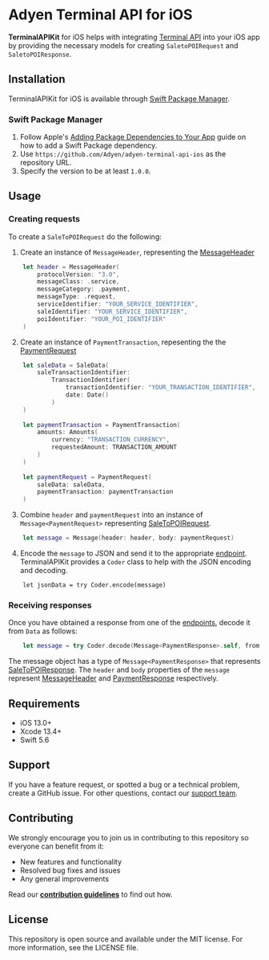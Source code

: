 # Adyen Terminal API for iOS

**TerminalAPIKit** for iOS helps with integrating [Terminal API](https://docs.adyen.com/point-of-sale/terminal-api-fundamentals) into your iOS app by providing the necessary models for creating `SaletoPOIRequest` and `SaletoPOIResponse`.

## Installation

TerminalAPIKit for iOS is available through [Swift Package Manager](https://swift.org/package-manager/).

### Swift Package Manager

1. Follow Apple's [Adding Package Dependencies to Your App](
https://developer.apple.com/documentation/xcode/adding_package_dependencies_to_your_app
) guide on how to add a Swift Package dependency.
2. Use `https://github.com/Adyen/adyen-terminal-api-ios` as the repository URL.
3. Specify the version to be at least `1.0.0`.

## Usage

### Creating requests
To create a `SaleToPOIRequest` do the following:
1. Create an instance of `MessageHeader`, representing the [MessageHeader](https://docs.adyen.com/point-of-sale/terminal-api-reference#comadyennexomessageheader)
```swift
    let header = MessageHeader(
        protocolVersion: "3.0",
        messageClass: .service,
        messageCategory: .payment,
        messageType: .request,
        serviceIdentifier: "YOUR_SERVICE_IDENTIFIER",
        saleIdentifier: "YOUR_SERVICE_IDENTIFIER",
        poiIdentifier: "YOUR_POI_IDENTIFIER"
    )
```
2. Create an instance of `PaymentTransaction`, repesenting the the [PaymentRequest](https://docs.adyen.com/point-of-sale/terminal-api-reference#comadyennexopaymentrequest)
```swift
    let saleData = SaleData(
        saleTransactionIdentifier:
            TransactionIdentifier(
                transactionIdentifier: "YOUR_TRANSACTION_IDENTIFIER",
                date: Date()
            )
    )
    
    let paymentTransaction = PaymentTransaction(
        amounts: Amounts(
            currency: "TRANSACTION_CURRENCY",
            requestedAmount: TRANSACTION_AMOUNT
        )
    )
    
    let paymentRequest = PaymentRequest(
        saleData: saleData,
        paymentTransaction: paymentTransaction
    )
```
3. Combine `header` and `paymentRequest` into an instance of `Message<PaymentRequest>` representing [SaleToPOIRequest](https://docs.adyen.com/point-of-sale/terminal-api-fundamentals#requests).
```swift
    let message = Message(header: header, body: paymentRequest)
```
4. Encode the `message` to JSON and send it to the appropriate [endpoint](https://docs.adyen.com/point-of-sale/terminal-api-fundamentals#endpoints). TerminalAPIKit provides a `Coder` class to help with the JSON encoding and decoding.
```
    let jsonData = try Coder.encode(message)
```

### Receiving responses

Once you have obtained a response from one of the [endpoints](https://docs.adyen.com/point-of-sale/terminal-api-fundamentals#endpoints), decode it from `Data` as follows:
```swift
    let message = try Coder.decode(Message<PaymentResponse>.self, from: response)
```
The message object has a type of `Message<PaymentResponse>` that represents [SaleToPOIResponse](https://docs.adyen.com/point-of-sale/terminal-api-fundamentals#responses). The `header` and `body` properties of the `message` represent [MessageHeader](https://docs.adyen.com/point-of-sale/terminal-api-reference#comadyennexomessageheader) and [PaymentResponse](https://docs.adyen.com/point-of-sale/terminal-api-reference#comadyennexopaymentresponse) respectively.

## Requirements

- iOS 13.0+
- Xcode 13.4+
- Swift 5.6

## Support

If you have a feature request, or spotted a bug or a technical problem, create a GitHub issue. For other questions, contact our [support team](https://support.adyen.com/hc/en-us/requests/new?ticket_form_id=360000705420).

## Contributing
We strongly encourage you to join us in contributing to this repository so everyone can benefit from it:
* New features and functionality
* Resolved bug fixes and issues
* Any general improvements


Read our [**contribution guidelines**](CONTRIBUTING.md) to find out how.

## License

This repository is open source and available under the MIT license. For more information, see the LICENSE file.
